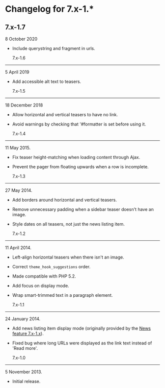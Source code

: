 # Changelog for 7.x-1.\*

## 7.x-1.7

8 October 2020

- Include querystring and fragment in urls.

  7.x-1.6

---

5 April 2019

- Add accessible alt text to teasers.

  7.x-1.5

---

18 December 2018

- Allow horizontal and vertical teasers to have no link.
- Avoid warnings by checking that '#formatter is set before using it.

  7.x-1.4

---

11 May 2015.

- Fix teaser height-matching when loading content through Ajax.
- Prevent the pager from floating upwards when a row is incomplete.

  7.x-1.3

---

27 May 2014.

- Add borders around horizontal and vertical teasers.
- Remove unnecessary padding when a sidebar teaser doesn't have an image.
- Style dates on all teasers, not just the news listing item.

  7.x-1.2

---

11 April 2014.

- Left-align horizontal teasers when there isn't an image.
- Correct `theme_hook_suggestions` order.
- Made compatible with PHP 5.2.
- Add focus on display mode.
- Wrap smart-trimmed text in a paragraph element.

  7.x-1.1

---

24 January 2014.

- Add news listing item display mode (originally provided by the [News feature 7.x-1.x](https://github.com/misd-service-development/drupal-feature-news)).
- Fixed bug where long URLs were displayed as the link text instead of 'Read more'.

  7.x-1.0

---

5 November 2013.

- Initial release.
